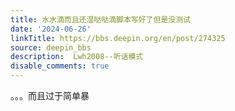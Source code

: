 ```yaml
---
title: 水水滴而且还湿哒哒滴脚本写好了但是没测试
date: '2024-06-26'
linkTitle: https://bbs.deepin.org/en/post/274325
source: deepin_bbs
description:  Lwh2008--听话模式 
disable_comments: true
---
```

。。。而且过于简单暴
